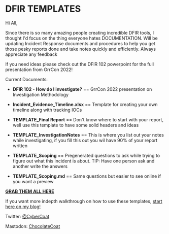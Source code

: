 # DFIR TEMPLATES

Hi All,

Since there is so many amazing people creating incredible DFIR tools, I thought I'd focus on the thing everyone hates DOCUMENTATION. Will be updating Incident Response documents
and procedures to help you get those pesky reports done and take notes quickly and efficiently. Always appreciate any feedback

If you need ideas please check out the DFIR 102 powerpoint for the full presentation from GrrCon 2022!

Current Documents:

* **DFIR 102 - How do I investigate?** == GrrCon 2022 presentation on Investigation Methodology

* **Incident_Evidence_Timeline.xlsx** == Template for creating your own timeline along with tracking IOCs

* **TEMPLATE_Final Report** == Don't know where to start with your report, well use this template to have some solid headers and ideas

* **TEMPLATE_InvestigationNotes** == This is where you list out your notes while investigating, if you fill this out you wil have 90% of your report written

* **TEMPLATE_Scoping** == Pregenerated questions to ask while trying to figure out what this incident is about. TIP: Have one person ask and another write the answers

* **TEMPLATE_Scoping.md** == Same questions but easier to see online if you want a preview



[**GRAB THEM ALL HERE**](https://github.com/chocolatecoat/DFIR-Templates/releases/download/v1.0.0/DFIR_Templates.zip)


If you want more indepth walkthrough on how to use these templates, [start here on my blog!](https://chocolatecoat4n6.com/2022/10/27/investigation-framework-1-scoping/)

Twitter: [@CyberCoat](https://twitter.com/CyberCoat)

Mastodon: [ChocolateCoat](@ChocolateCoat@infosec.exchange)
